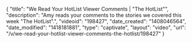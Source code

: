 {
    "title": "We Read Your HotList Viewer Comments | \"The HotList\"",
    "description": "Amy reads your comments to the stories we covered this week \"The HotList\".",
    "videoid": "198427",
    "date_created": "1408046564",
    "date_modified": "1418181881",
    "type": "captivate",
    "layout": "video",
    "url": "\/v\/we-read-your-hotlist-viewer-comments-the-hotlist\/198427"
}